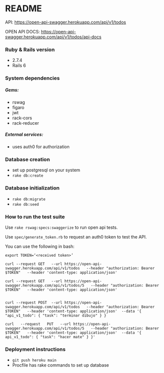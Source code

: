 # README

API:
https://open-api-swagger.herokuapp.com/api/v1/todos 

OPEN API DOCS:
https://open-api-swagger.herokuapp.com/api/v1/todos/api-docs

### Ruby & Rails version
  * 2.7.4
  * Rails 6

### System dependencies
##### Gems:
  * rswag
  * figaro 
  * jwt 
  * rack-cors
  * rack-reducer
##### External services:
  * uses auth0 for authorization

### Database creation
  * set up postgresql on your system
  * `rake db:create`

### Database initialization
  * `rake db:migrate`
  * `rake db:seed`

### How to run the test suite
 Use `rake rswag:specs:swaggerize` to run open api tests.

 Use `spec/generate_token.rb` to request an auth0 token to test the API.

 You can use the following in bash:
```
export TOKEN=‘<received token>’

curl --request GET   --url https://open-api-swagger.herokuapp.com/api/v1/todos   --header "authorization: Bearer $TOKEN"   --header 'content-type: application/json'

curl --request GET   --url https://open-api-swagger.herokuapp.com/api/v1/todos/5   --header "authorization: Bearer $TOKEN"   --header 'content-type: application/json'


curl --request POST  --url https://open-api-swagger.herokuapp.com/api/v1/todos   --header "authorization: Bearer $TOKEN"   --header 'content-type: application/json'  --data '{ "api_v1_todo": { "task": "terminar dibujo" } }

curl   --request   PUT   --url https://open-api-swagger.herokuapp.com/api/v1/todos/5   --header "authorization: Bearer $TOKEN"   --header 'content-type: application/json'  --data '{ api_v1_todo": { "task": "hacer mate" } }'
```

### Deployment instructions
  * `git push heroku main`
  * Procfile has rake commands to set up database


